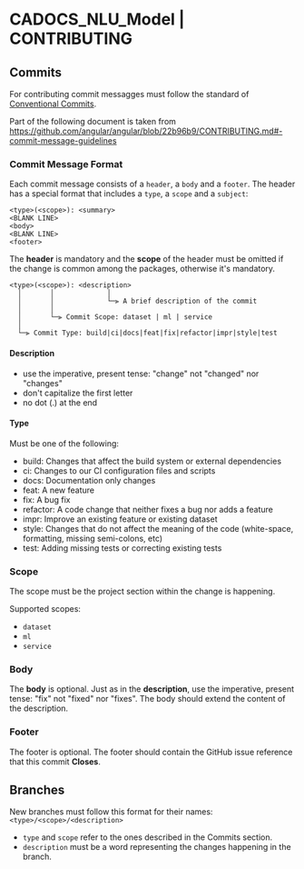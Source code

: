# CADOCS_NLU_Model | CONTRIBUTING

## Commits

For contributing commit messagges must follow the standard of [Conventional Commits](https://www.conventionalcommits.org/).

Part of the following document is taken from https://github.com/angular/angular/blob/22b96b9/CONTRIBUTING.md#-commit-message-guidelines

### Commit Message Format

Each commit message consists of a `header`, a `body` and a `footer`. The header has a special format that includes a `type`, a `scope` and a `subject`:

```
<type>(<scope>): <summary>
<BLANK LINE>
<body>
<BLANK LINE>
<footer>
```

The **header** is mandatory and the **scope** of the header must be omitted if the change is common among the packages, otherwise it's mandatory.

```
<type>(<scope>): <description>
  │       │             │
  │       │             └─⫸ A brief description of the commit
  │       │
  │       └─⫸ Commit Scope: dataset | ml | service
  │
  └─⫸ Commit Type: build|ci|docs|feat|fix|refactor|impr|style|test
```

#### Description

- use the imperative, present tense: "change" not "changed" nor "changes"
- don't capitalize the first letter
- no dot (.) at the end

#### Type

Must be one of the following:

- build: Changes that affect the build system or external dependencies
- ci: Changes to our CI configuration files and scripts
- docs: Documentation only changes
- feat: A new feature
- fix: A bug fix
- refactor: A code change that neither fixes a bug nor adds a feature
- impr: Improve an existing feature or existing dataset
- style: Changes that do not affect the meaning of the code (white-space, formatting, missing semi-colons, etc)
- test: Adding missing tests or correcting existing tests

### Scope

The scope must be the project section within the change is happening.

Supported scopes:

- `dataset`
- `ml`
- `service`

### Body

The **body** is optional. Just as in the **description**, use the imperative, present tense: "fix" not "fixed" nor "fixes".
The body should extend the content of the description.

### Footer

The footer is optional. The footer should contain the GitHub issue reference that this commit **Closes**.

## Branches

New branches must follow this format for their names: `<type>/<scope>/<description>`

- `type` and `scope` refer to the ones described in the Commits section.
- `description` must be a word representing the changes happening in the branch.
